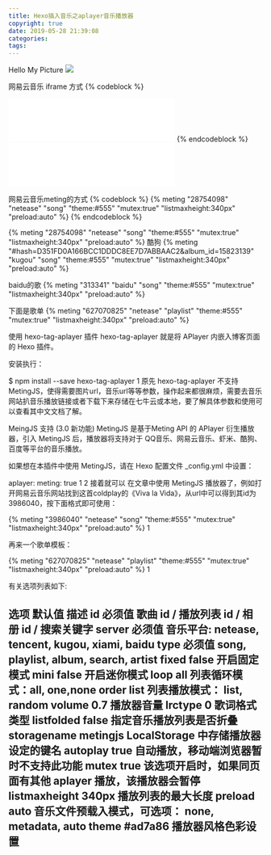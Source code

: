 ```yaml
---
title: Hexo插入音乐之aplayer音乐播放器
copyright: true
date: 2019-05-28 21:39:08
categories:
tags:
---
```




Hello My Picture
![](https://i.loli.net/2019/05/28/5ced5141f25fa18202.jpg)


网易云音乐 iframe 方式
{% codeblock %}
<iframe frameborder="no" border="0" marginwidth="0" marginheight="0" width=330 height=86 src="//music.163.com/outchain/player?type=2&id=1352962983&auto=1&height=66"></iframe>
{% endcodeblock %}
<iframe frameborder="no" border="0" marginwidth="0" marginheight="0" width=330 height=86 src="//music.163.com/outchain/player?type=2&id=1352962983&auto=1&height=66"></iframe>

网易云音乐meting的方式
{% codeblock %}
{% meting "28754098" "netease" "song" "theme:#555" "mutex:true" "listmaxheight:340px" "preload:auto" %}
{% endcodeblock %}

{% meting "28754098" "netease" "song" "theme:#555" "mutex:true" "listmaxheight:340px" "preload:auto" %}
酷狗
{% meting "#hash=D351FD0A166BCC1DDDC8EE7D7ABBAAC2&album_id=15823139" "kugou" "song" "theme:#555" "mutex:true" "listmaxheight:340px" "preload:auto" %}

baidu的歌
{% meting "313341" "baidu" "song" "theme:#555" "mutex:true" "listmaxheight:340px" "preload:auto" %}

下面是歌单
{% meting "627070825" "netease" "playlist" "theme:#555" "mutex:true" "listmaxheight:340px" "preload:auto" %}


使用 hexo-tag-aplayer 插件
hexo-tag-aplayer 就是将 APlayer 内嵌入博客页面的 Hexo 插件。

安装执行：

$ npm install --save hexo-tag-aplayer
1
原先 hexo-tag-aplayer 不支持 MetingJS，使得需要图片url，音乐url等等参数，操作起来都很麻烦，需要去音乐网站扒音乐播放链接或者下载下来存储在七牛云或本地，要了解具体参数和使用可以查看其中文文档了解。

MeingJS 支持 (3.0 新功能)
MetingJS 是基于Meting API 的 APlayer 衍生播放器，引入 MetingJS 后，播放器将支持对于 QQ音乐、网易云音乐、虾米、酷狗、百度等平台的音乐播放。

如果想在本插件中使用 MetingJS，请在 Hexo 配置文件 _config.yml 中设置：

aplayer:
  meting: true
1
2
接着就可以 在文章中使用 MetingJS 播放器了，例如打开网易云音乐网站找到这首coldplay的《Viva la Vida》，从url中可以得到其id为3986040，按下面格式即可使用：

{% meting "3986040" "netease" "song" "theme:#555" "mutex:true" "listmaxheight:340px" "preload:auto" %}
1
​

再来一个歌单模板：

{% meting "627070825" "netease" "playlist" "theme:#555" "mutex:true" "listmaxheight:340px" "preload:auto" %}
1
​

有关选项列表如下:

选项	默认值	描述
id	必须值	歌曲 id / 播放列表 id / 相册 id / 搜索关键字
server	必须值	音乐平台: netease, tencent, kugou, xiami, baidu
type	必须值	song, playlist, album, search, artist
fixed	false	开启固定模式
mini	false	开启迷你模式
loop	all	列表循环模式：all, one,none
order	list	列表播放模式： list, random
volume	0.7	播放器音量
lrctype	0	歌词格式类型
listfolded	false	指定音乐播放列表是否折叠
storagename	metingjs	LocalStorage 中存储播放器设定的键名
autoplay	true	自动播放，移动端浏览器暂时不支持此功能
mutex	true	该选项开启时，如果同页面有其他 aplayer 播放，该播放器会暂停
listmaxheight	340px	播放列表的最大长度
preload	auto	音乐文件预载入模式，可选项： none, metadata, auto
theme	#ad7a86	播放器风格色彩设置
--------------------- 